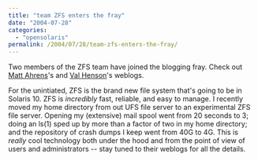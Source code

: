 ```yaml
---
title: "team ZFS enters the fray"
date: "2004-07-28"
categories:
  - "opensolaris"
permalink: /2004/07/28/team-zfs-enters-the-fray/
---
```


Two members of the ZFS team have joined the blogging fray. Check out [Matt Ahrens](http://blogs.sun.com/ahrens)'s and [Val Henson](http://blogs.sun.com/val)'s weblogs.

For the unintiated, ZFS is the brand new file system that's going to be in Solaris 10. ZFS is _incredibly_ fast, reliable, and easy to manage. I recently moved my home directory from out UFS file server to an experimental ZFS file server. Opening my (extensive) mail spool went from 20 seconds to 3; doing an ls(1) sped up by more than a factor of two in my home directory; and the repository of crash dumps I keep went from 40G to 4G. This is _really_ cool technology both under the hood and from the point of view of users and administrators -- stay tuned to their weblogs for all the details.
